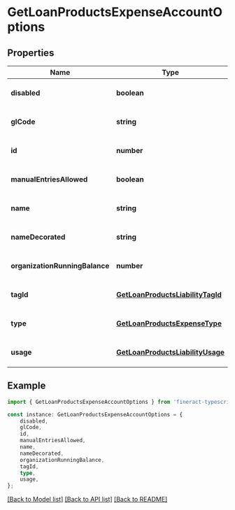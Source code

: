 # GetLoanProductsExpenseAccountOptions


## Properties

Name | Type | Description | Notes
------------ | ------------- | ------------- | -------------
**disabled** | **boolean** |  | [optional] [default to undefined]
**glCode** | **string** |  | [optional] [default to undefined]
**id** | **number** |  | [optional] [default to undefined]
**manualEntriesAllowed** | **boolean** |  | [optional] [default to undefined]
**name** | **string** |  | [optional] [default to undefined]
**nameDecorated** | **string** |  | [optional] [default to undefined]
**organizationRunningBalance** | **number** |  | [optional] [default to undefined]
**tagId** | [**GetLoanProductsLiabilityTagId**](GetLoanProductsLiabilityTagId.md) |  | [optional] [default to undefined]
**type** | [**GetLoanProductsExpenseType**](GetLoanProductsExpenseType.md) |  | [optional] [default to undefined]
**usage** | [**GetLoanProductsLiabilityUsage**](GetLoanProductsLiabilityUsage.md) |  | [optional] [default to undefined]

## Example

```typescript
import { GetLoanProductsExpenseAccountOptions } from 'fineract-typescript-client';

const instance: GetLoanProductsExpenseAccountOptions = {
    disabled,
    glCode,
    id,
    manualEntriesAllowed,
    name,
    nameDecorated,
    organizationRunningBalance,
    tagId,
    type,
    usage,
};
```

[[Back to Model list]](../README.md#documentation-for-models) [[Back to API list]](../README.md#documentation-for-api-endpoints) [[Back to README]](../README.md)
